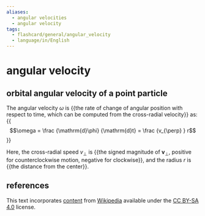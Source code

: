 ```yaml
---
aliases:
  - angular velocities
  - angular velocity
tags:
  - flashcard/general/angular_velocity
  - language/in/English
---
```


# angular velocity

## orbital angular velocity of a point particle

The angular velocity $\omega$ is {{the rate of change of angular position with respect to time, which can be computed from the cross-radial velocity}} as: {{$$\omega = \frac {\mathrm{d}\phi} {\mathrm{d}t} = \frac {v_{\perp} } r$$}} <!--SR:!2024-07-14,14,290!2024-07-16,16,290-->

Here, the cross-radial speed $v_{\perp}$ is {{the signed magnitude of $\mathbf{v}_{\perp}$, positive for counterclockwise motion, negative for clockwise}}, and the radius $r$ is {{the distance from the center}}. <!--SR:!2024-08-19,37,290!2024-07-15,15,290-->

## references

This text incorporates [content](https://en.wikipedia.org/wiki/angular_velocity) from [Wikipedia](Wikipedia.md) available under the [CC BY-SA 4.0](https://creativecommons.org/licenses/by-sa/4.0/) license.
